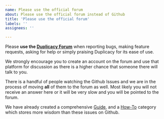 ```yaml
---
name: Please use the official forum
about: Please use the official forum instead of Github
title: 'Please use the official forum'
labels: ''
assignees: ''

---
```



Please **use the [Duplicacy Forum](https://forum.duplicacy.com/)** when reporting bugs, making feature requests, asking for help or simply praising Duplicacy for its ease of use.

We strongly encourage you to create an account on the forum and use that platform for discussion as there is a higher chance that someone there will talk to you. 

There is a handful of people watching the Github Issues and we are in the process of moving **all** of them to the forum as well. Most likely you will not receive an answer here or it will be very slow and you will be pointed to the forum.

We have already created a comprehensive [Guide](https://forum.duplicacy.com/t/duplicacy-user-guide/1197), and a [How-To](https://forum.duplicacy.com/c/how-to) category which stores more wisdom than these issues on Github.
